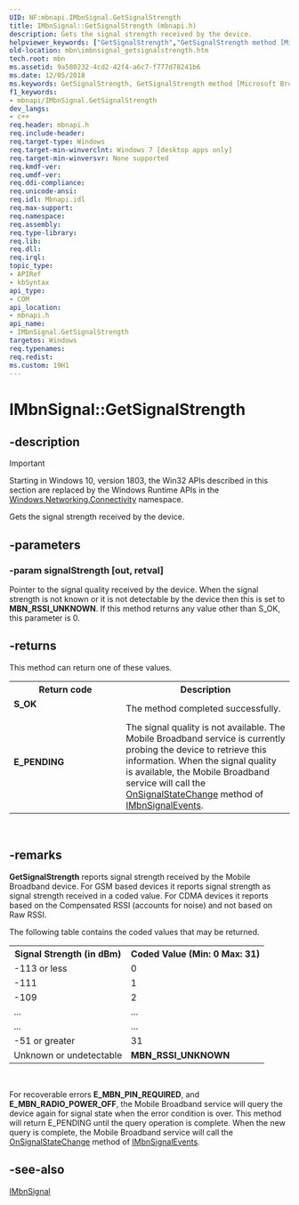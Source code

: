 ```yaml
---
UID: NF:mbnapi.IMbnSignal.GetSignalStrength
title: IMbnSignal::GetSignalStrength (mbnapi.h)
description: Gets the signal strength received by the device.
helpviewer_keywords: ["GetSignalStrength","GetSignalStrength method [Microsoft Broadband Networks]","GetSignalStrength method [Microsoft Broadband Networks]","IMbnSignal interface","IMbnSignal interface [Microsoft Broadband Networks]","GetSignalStrength method","IMbnSignal.GetSignalStrength","IMbnSignal::GetSignalStrength","mbn.imbnsignal_getsignalstrength","mbnapi/IMbnSignal::GetSignalStrength"]
old-location: mbn\imbnsignal_getsignalstrength.htm
tech.root: mbn
ms.assetid: 9a580232-4cd2-42f4-a6c7-f777d78241b6
ms.date: 12/05/2018
ms.keywords: GetSignalStrength, GetSignalStrength method [Microsoft Broadband Networks], GetSignalStrength method [Microsoft Broadband Networks],IMbnSignal interface, IMbnSignal interface [Microsoft Broadband Networks],GetSignalStrength method, IMbnSignal.GetSignalStrength, IMbnSignal::GetSignalStrength, mbn.imbnsignal_getsignalstrength, mbnapi/IMbnSignal::GetSignalStrength
f1_keywords:
- mbnapi/IMbnSignal.GetSignalStrength
dev_langs:
- c++
req.header: mbnapi.h
req.include-header: 
req.target-type: Windows
req.target-min-winverclnt: Windows 7 [desktop apps only]
req.target-min-winversvr: None supported
req.kmdf-ver: 
req.umdf-ver: 
req.ddi-compliance: 
req.unicode-ansi: 
req.idl: Mbnapi.idl
req.max-support: 
req.namespace: 
req.assembly: 
req.type-library: 
req.lib: 
req.dll: 
req.irql: 
topic_type:
- APIRef
- kbSyntax
api_type:
- COM
api_location:
- mbnapi.h
api_name:
- IMbnSignal.GetSignalStrength
targetos: Windows
req.typenames: 
req.redist: 
ms.custom: 19H1
---
```


# IMbnSignal::GetSignalStrength


## -description

> [!IMPORTANT]
> Starting in Windows 10, version 1803, the Win32 APIs described in this section are replaced by the Windows Runtime APIs in the [Windows.Networking.Connectivity](/uwp/api/windows.networking.connectivity) namespace.

Gets the signal strength received by the device.


## -parameters




### -param signalStrength [out, retval]

Pointer to the signal quality received by the device.  When the signal strength is not known or it is not detectable by the device then this is set to <b>MBN_RSSI_UNKNOWN</b>.
If this method returns any value other than S_OK, this parameter is 0.


## -returns



This method can return one of these values.

<table>
<tr>
<th>Return code</th>
<th>Description</th>
</tr>
<tr>
<td width="40%">
<dl>
<dt><b>S_OK</b></dt>
</dl>
</td>
<td width="60%">
The method completed successfully.

</td>
</tr>
<tr>
<td width="40%">
<dl>
<dt><b>E_PENDING</b></dt>
</dl>
</td>
<td width="60%">
The signal quality is not available.  The Mobile Broadband service is currently probing the device to retrieve this information.  When the signal quality is available, the Mobile Broadband service will call the <a href="https://docs.microsoft.com/windows/desktop/api/mbnapi/nf-mbnapi-imbnsignalevents-onsignalstatechange">OnSignalStateChange</a> method of <a href="https://docs.microsoft.com/windows/desktop/api/mbnapi/nn-mbnapi-imbnsignalevents">IMbnSignalEvents</a>.

</td>
</tr>
</table>
 




## -remarks



<b>GetSignalStrength</b> reports signal strength received by the Mobile Broadband device. For GSM based devices it reports signal strength as signal strength received in a coded value. For CDMA devices it reports based on the Compensated RSSI (accounts for noise) and not based on Raw RSSI.


The following table contains the coded values that may be returned.<table>
<tr>
<th>Signal Strength (in dBm) </th>
<th>Coded Value (Min: 0 Max: 31)</th>
</tr>
<tr>
<td>-113 or less</td>
<td>0</td>
</tr>
<tr>
<td>-111</td>
<td>1</td>
</tr>
<tr>
<td>-109</td>
<td>2</td>
</tr>
<tr>
<td>...</td>
<td>...</td>
</tr>
<tr>
<td>...</td>
<td>...</td>
</tr>
<tr>
<td>-51 or greater</td>
<td>31</td>
</tr>
<tr>
<td>Unknown or undetectable</td>
<td><b>MBN_RSSI_UNKNOWN</b></td>
</tr>
</table>
 



For recoverable errors <b>E_MBN_PIN_REQUIRED</b>, and <b>E_MBN_RADIO_POWER_OFF</b>, the Mobile Broadband service will query the device again for signal state when the error condition is over. This method will return E_PENDING until the query operation is complete. When the new query is complete, the Mobile Broadband  service will call the <a href="https://docs.microsoft.com/windows/desktop/api/mbnapi/nf-mbnapi-imbnsignalevents-onsignalstatechange">OnSignalStateChange</a> method of <a href="https://docs.microsoft.com/windows/desktop/api/mbnapi/nn-mbnapi-imbnsignalevents">IMbnSignalEvents</a>.





## -see-also




<a href="https://docs.microsoft.com/windows/desktop/api/mbnapi/nn-mbnapi-imbnsignal">IMbnSignal</a>
 

 

